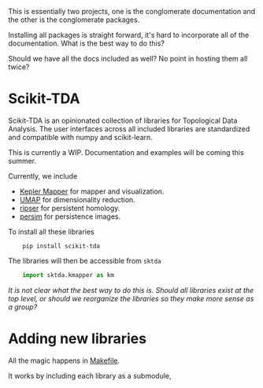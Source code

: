 This is essentially two projects, one is the conglomerate documentation and the other is the conglomerate packages.

Installing all packages is straight forward, it's hard to incorporate all of the documentation.  What is the best way to do this?

Should we have all the docs included as well? No point in hosting them all twice?



# Scikit-TDA

Scikit-TDA is an opinionated collection of libraries for Topological Data Analysis. The user interfaces across all included libraries are standardized and compatible with numpy and scikit-learn.

This is currently a WIP. Documentation and examples will be coming this summer.

Currently, we include
- [Kepler Mapper](https://github.com/MLWave/kepler-mapper) for mapper and visualization.
- [UMAP](https://github.com/lmcinnes/UMAP) for dimensionality reduction.
- [ripser](https://github.com/ctralie/ripser) for persistent homology.
- [persim](https://github.com/sauln/persim) for persistence images.


To install all these libraries
```
    pip install scikit-tda
```


The libraries will then be accessible from `sktda`

``` Python
    import sktda.kmapper as km
```

*It is not clear what the best way to do this is.  Should all libraries exist at the top level, or should we reorganize the libraries so they make more sense as a group?* 

# Adding new libraries

All the magic happens in [Makefile](Makefile).

It works by including each library as a submodule, 

